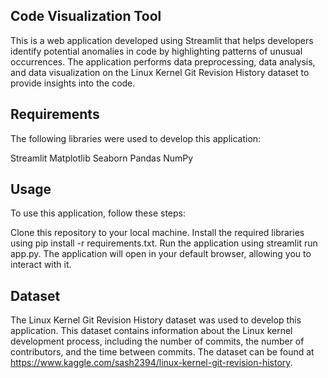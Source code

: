 ## Code Visualization Tool
This is a web application developed using Streamlit that helps developers identify potential anomalies in code by highlighting patterns of unusual occurrences. The application performs data preprocessing, data analysis, and data visualization on the Linux Kernel Git Revision History dataset to provide insights into the code.

## Requirements
The following libraries were used to develop this application:

Streamlit
Matplotlib
Seaborn
Pandas
NumPy

## Usage
To use this application, follow these steps:

Clone this repository to your local machine.
Install the required libraries using pip install -r requirements.txt.
Run the application using streamlit run app.py.
The application will open in your default browser, allowing you to interact with it.

## Dataset
The Linux Kernel Git Revision History dataset was used to develop this application. This dataset contains information about the Linux kernel development process, including the number of commits, the number of contributors, and the time between commits. The dataset can be found at https://www.kaggle.com/sash2394/linux-kernel-git-revision-history.
